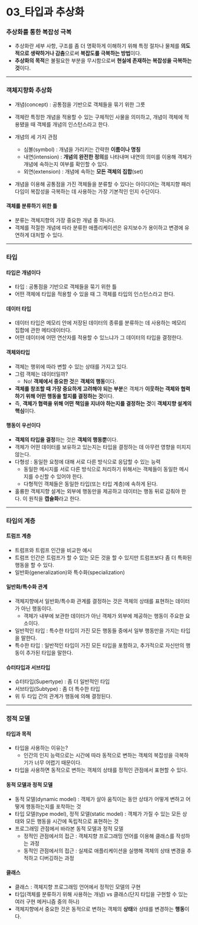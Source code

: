 # 03_타입과 추상화

### 추상화를 통한 복잡성 극복

- 추상화란 세부 사항, 구조를 좀 더 명확하게 이해하기 위해 특정 절차나 물체를 **의도적으로 생략하거나 감춤**으로써 **복잡도를 극복하는 방법**이다.
- **추상화의 목적**은 불필요한 부분을 무시함으로써 **현실에 존재하는 복잡성을 극복하는 것**이다.

------

### 객체지향화 추상화

- 개념(concept) : 공통점을 기반으로 객체들을 묶기 위한 그릇
- 객체란 특정한 개념을 적용할 수 있는 구체적인 사물을 의미하고, 개념이 객체에 적용됐을 때 객체를 개념의 인스턴스라고 한다.
- 개념의 세 가지 관점
  - 심볼(symbol) : 개념을 가리키는 간략한 **이름이나 명칭**
  - 내연(intension) : **개념의 완전한 정의**를 나타내며 내연의 의미를 이용해 객체가 개념에 속하는지 여부를 확인할 수 있다.
  - 외연(extension) : 개념에 속하는 **모든 객체의 집합**(set)

- 개념을 이용해 공통점을 가진 객체들을 분류할 수 있다는 아이디어는 객체지향 패러다임이 복잡성을 극복하는 데 사용하는 가장 기본적인 인지 수단이다.

#### 객체를 분류하기 위한 틀

- 분류는 객체지향의 가장 중요한 개념 중 하나다.
- 객체를 적절한 개념에 따라 분류한 애플리케이션은 유지보수가 용이하고 변경에 유연하게 대처할 수 있다.

------

### 타입

#### 타입은 개념이다

- 타입 : 공통점을 기반으로 객체들을 묶기 위한 틀
- 어떤 객체에 타입을 적용할 수 있을 때 그 객체를 타입의 인스턴스라고 한다.

#### 데이터 타입

- 데이터 타입은 메모리 안에 저장된 데이터의 종류를 분류하는 데 사용하는 메모리 집합에 관한 메타데이터다.
- 어떤 데이터에 어떤 연산자를 적용할 수 있느냐가 그 데이터의 타입을 결정한다.

#### 객체와타입

- 객체는 행위에 따라 변할 수 있는 상태를 가지고 있다.
- 그럼 객체는 데이터일까?
  - No! **객체에서 중요한 것**은 **객체의 행동**이다.
- **객체를 창조할 때 가장 중요하게 고려해야 되는 부분**은 객체가 **이웃하는 객체와 협력하기 위해 어떤 행동을 할지를 결정하는 것**이다.
- 즉, **객체가 협력을 위해 어떤 책임을 지녀야 하는지를 결정하는 것**이 **객체지향 설계의 핵심**이다.

#### 행동이 우선이다

- **객체의 타입을 결정**하는 것은 **객체의 행동뿐**이다.
- 객체가 어떤 데이터를 보유하고 있는지는 타입을 결정하는 데 아무런 영향을 미치지 않는다.
- 다형성 : 동일한 요청에 대해 서로 다른 방식으로 응답할 수 있는 능력
  - 동일한 메시지를 서로 다른 방식으로 처리하기 위해서는 객체들이 동일한 메시지를 수신할 수 있어야 한다.
  - 다형적인 객체들은 동일한 타입(또는 타입 계층)에 속하게 된다.
- 훌륭한 객체지향 설계는 외부에 행동만을 제공하고 데이터는 행동 뒤로 감춰야 한다. 이 원칙을 **캡슐화**라고 한다.

------

### 타입의 계층

#### 트럼프 계층

- 트럼프와 트럼프 인간을 비교한 예시
- 트럼프 인간은 트럼프가 할 수 있는 모든 것을 할 수 있지만 트럼프보다 좀 더 특화된 행동을 할 수 있다.
- 일반화(generalization)와 특수화(specialization)

#### 일반화/특수화 관계

- 객체지향에서 일반화/특수화 관계를 결정하는 것은 객체의 상태를 표현하는 데이터가 아닌 행동이다.
  - 객체가 내부에 보관한 데이터가 아닌 객체가 외부에 제공하는 행동이 주요한 요소이다.
- 일반적인 타입 : 특수한 타입이 가진 모든 행동들 중에서 일부 행동만을 가지는 타입을 말한다.
- 특수한 타입 : 일반적인 타입이 가진 모든 타입을 포함하고, 추가적으로 자신만의 행동이 추가된 타입을 말한다.

#### 슈터타입과 서브타입

- 슈터타입(Supertype) : 좀 더 일반적인 타입
- 서브타입(Subtype) : 좀 더 특수한 타입
- 위 두 타입 간의 관계가 행동에 의해 결정된다.

------

### 정적 모델

#### 타입과 목적

- 타입을 사용하는 이유는? 
  - 인간의 인지 능력으로는 시간에 따라 동적으로 변하는 객체의 복잡성을 극복하기가 너무 어렵기 때문이다.
- 타입을 사용하면 동적으로 변하는 객체의 상태를 정적인 관점에서 표현할 수 있다.

#### 동적 모델과 정적 모델

- 동적 모델(dynamic model) : 객체가 살아 움직이는 동안 상태가 어떻게 변하고 어떻게 행동하는지를 포착하는 것
- 타입 모델(type model), 정적 모델(static model) : 객체가 가질 수 있는 모든 상태와 모든 행동을 시간에 독립적으로 표현하는 것
- 프로그래밍 관점에서 바라본 동적 모델과 정적 모델
  - 정적인 관점에서의 접근 : 객체지향 프로그래밍 언어를 이용해 클래스를 작성하는 과정
  - 동적인 관점에서의 접근 : 실제로 애플리케이션을 실행해 객체의 상태 변경을 추적하고 디버깅하는 과정

#### 클래스

- 클래스 : 객체지향 프로그래밍 언어에서 정적인 모델의 구현
- 타입(객체를 분류하기 위해 사용하는 개념) vs 클래스(단지 타입을 구현할 수 있는 여러 구현 메커니즘 중의 하나)
- 객체지향에서 중요한 것은 동적으로 변하는 객체의 **상태**와 상태를 변경하는 **행동**이다.
